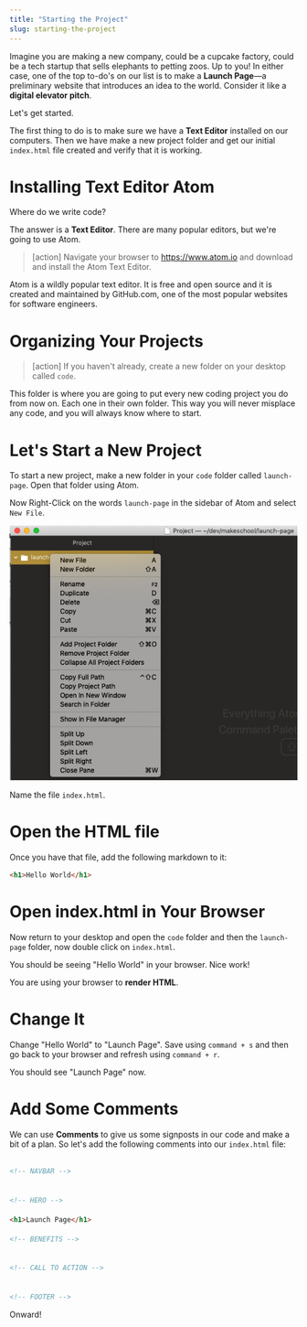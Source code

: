 ```yaml
---
title: "Starting the Project"
slug: starting-the-project
---
```


Imagine you are making a new company, could be a cupcake factory, could be a tech startup that sells elephants to petting zoos. Up to you! In either case, one of the top to-do's on our list is to make a **Launch Page**—a preliminary website that introduces an idea to the world. Consider it like a **digital elevator pitch**.

Let's get started.

The first thing to do is to make sure we have a **Text Editor** installed on our computers. Then we have make a new project folder and get our initial `index.html` file created and verify that it is working.

# Installing Text Editor Atom

Where do we write code?

The answer is a **Text Editor**. There are many popular editors, but we're going to use Atom.

>[action]
>Navigate your browser to https://www.atom.io and download and install the Atom Text Editor.

Atom is a wildly popular text editor. It is free and open source and it is created and maintained by GitHub.com, one of the most popular websites for software engineers.

# Organizing Your Projects

>[action]
>If you haven't already, create a new folder on your desktop called `code`.

This folder is where you are going to put every new coding project you do from now on. Each one in their own folder. This way you will never misplace any code, and you will always know where to start.

# Let's Start a New Project

To start a new project, make a new folder in your `code` folder called `launch-page`. Open that folder using Atom.

Now Right-Click on the words `launch-page` in the sidebar of Atom and select `New File`.

![Create File](create-file.png)

Name the file `index.html`.

# Open the HTML file

Once you have that file, add the following markdown to it:

```html
<h1>Hello World</h1>
```

# Open index.html in Your Browser

Now return to your desktop and open the `code` folder and then the `launch-page` folder, now double click on `index.html`.

You should be seeing "Hello World" in your browser. Nice work!

You are using your browser to **render HTML**.

# Change It

Change "Hello World" to "Launch Page". Save using `command + s` and then go back to your browser and refresh using `command + r`.

You should see "Launch Page" now.

# Add Some Comments

We can use **Comments** to give us some signposts in our code and make a bit of a plan. So let's add the following comments into our `index.html` file:

```html

<!-- NAVBAR -->


<!-- HERO -->

<h1>Launch Page</h1>

<!-- BENEFITS -->


<!-- CALL TO ACTION -->


<!-- FOOTER -->

```

Onward!

